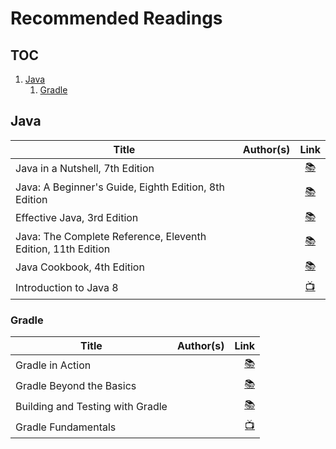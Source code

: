 # Recommended Readings

## TOC

1. [Java](#java)
    1. [Gradle](#gradle)

## Java

| Title                                                        | Author(s) | Link                                                                              |
|--------------------------------------------------------------|-----------|:---------------------------------------------------------------------------------:|
| Java in a Nutshell, 7th Edition                              |           |[📚](https://learning.oreilly.com/library/view/java-in-a/9781492037248/)            |
| Java: A Beginner's Guide, Eighth Edition, 8th Edition        |           |[📚](https://learning.oreilly.com/library/view/java-a-beginners/9781260440225/)     |
| Effective Java, 3rd Edition                                  |           |[📚](https://learning.oreilly.com/library/view/effective-java-3rd/9780134686097/)   |
| Java: The Complete Reference, Eleventh Edition, 11th Edition |           |[📚](https://learning.oreilly.com/library/view/java-the-complete/9781260440249/)    |
| Java Cookbook, 4th Edition                                   |           |[📚](https://learning.oreilly.com/library/view/java-cookbook-4th/9781492072577/)    |
| Introduction to Java 8                                       |           |[📺](https://learning.oreilly.com/videos/introduction-to-java/9781491907795)        |


### Gradle

| Title                                                        | Author(s) | Link                                                                              |
|--------------------------------------------------------------|-----------|----------------------------------------------------------------------------------:|
| Gradle in Action                                             |           |[📚](https://learning.oreilly.com/library/view/gradle-in-action/9781617291302/)     |
| Gradle Beyond the Basics                                     |           |[📚](https://learning.oreilly.com/library/view/gradle-beyond-the/9781449373801/)    |
| Building and Testing with Gradle                             |           |[📚](https://learning.oreilly.com/library/view/building-and-testing/9781449306816/) |
| Gradle Fundamentals                                          |           |[📺](https://learning.oreilly.com/videos/gradle-fundamentals/9781491937266)         |
